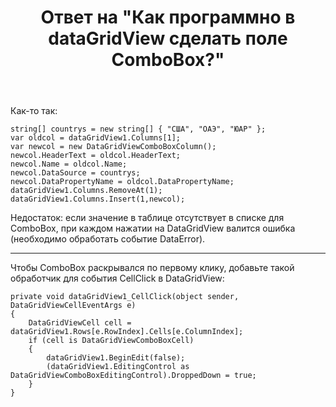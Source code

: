 ﻿---
title: "Ответ на \"Как программно в dataGridView сделать поле ComboBox?\""
se.owner.user_id: 240512
se.owner.display_name: "MSDN.WhiteKnight"
se.owner.link: "https://ru.stackoverflow.com/users/240512/msdn-whiteknight"
se.answer_id: 893210
se.question_id: 892866
se.post_type: answer
se.score: 2
se.is_accepted: True
---
<p>Как-то так:</p>

<pre><code>string[] countrys = new string[] { "США", "ОАЭ", "ЮАР" };            
var oldcol = dataGridView1.Columns[1];
var newcol = new DataGridViewComboBoxColumn();
newcol.HeaderText = oldcol.HeaderText;
newcol.Name = oldcol.Name;
newcol.DataSource = countrys;
newcol.DataPropertyName = oldcol.DataPropertyName;  
dataGridView1.Columns.RemoveAt(1);
dataGridView1.Columns.Insert(1,newcol);
</code></pre>

<p>Недостаток: если значение в таблице отсутствует в списке для ComboBox, при каждом нажатии на DataGridView валится ошибка (необходимо обработать событие DataError).</p>

<hr>

<p>Чтобы ComboBox раскрывался по первому клику, добавьте такой обработчик для события CellClick в DataGridView:</p>

<pre><code>private void dataGridView1_CellClick(object sender, DataGridViewCellEventArgs e)
{
    DataGridViewCell cell = dataGridView1.Rows[e.RowIndex].Cells[e.ColumnIndex];
    if (cell is DataGridViewComboBoxCell)
    {                
        dataGridView1.BeginEdit(false);
        (dataGridView1.EditingControl as DataGridViewComboBoxEditingControl).DroppedDown = true;                
    }
}
</code></pre>
